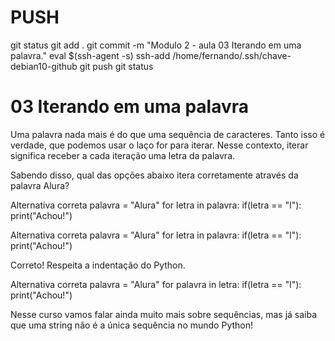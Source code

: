
# ###################################################################################################################################################################
# ###################################################################################################################################################################
# PUSH

git status
git add .
git commit -m "Modulo 2 - aula 03 Iterando em uma palavra."
eval $(ssh-agent -s)
ssh-add /home/fernando/.ssh/chave-debian10-github
git push
git status



# ###################################################################################################################################################################
# ###################################################################################################################################################################
#  03 Iterando em uma palavra

Uma palavra nada mais é do que uma sequência de caracteres. Tanto isso é verdade, que podemos usar o laço for para iterar. Nesse contexto, iterar significa receber a cada iteração uma letra da palavra.

Sabendo disso, qual das opções abaixo itera corretamente através da palavra Alura?

Alternativa correta
palavra = "Alura"
for letra in palavra:
    if(letra == "l"):
    print("Achou!")

Alternativa correta
palavra = "Alura"
for letra in palavra:
    if(letra == "l"):
        print("Achou!")

Correto! Respeita a indentação do Python.

Alternativa correta
palavra = "Alura"
for palavra in letra:
    if(letra == "l"):
        print("Achou!")

Nesse curso vamos falar ainda muito mais sobre sequências, mas já saiba que uma string não é a única sequência no mundo Python!